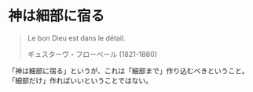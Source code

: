 # 神は細部に宿る

> Le bon Dieu est dans le détail.
>
> ギュスターヴ・フローベール (1821-1880)

「神は細部に宿る」というが、これは「細部まで」作り込むべきということ。
「細部だけ」作ればいいということではない。
